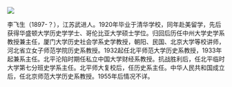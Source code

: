 ![](https://s2.loli.net/2022/08/31/PZ3CtnruHDMvGA1.png)

李飞生（1897-？），江苏武进人。1920年毕业于清华学校，同年赴美留学，先后获得华盛顿大学历史学学士、哥伦比亚大学硕士学位。归回后历任中州大学史学系教授兼主任，厦门大学历史社会学系史学教授，朝阳、民国、北京大学等校讲师，河北省立女子师范学院历史系教授。1932起任北平师范大学历史系教授，1933年起兼系主任。北平沦陷时期任私立中国大学财经系教授。抗战胜利后，任北平临时大学第七分班史学系主任。北平师大复校后，任历史系主任。中华人民共和国成立后，任北京师范大学历史系教授。1955年后情况不详。